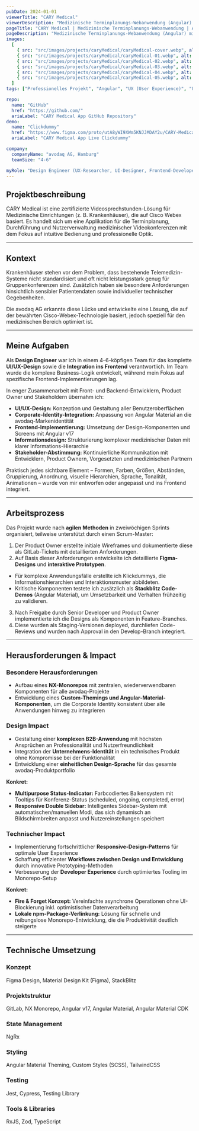```yaml
---
pubDate: 2024-01-01
viewerTitle: "CARY Medical"
viewerDescription: "Medizinische Terminplanungs-Webanwendung (Angular) mit Nutzerverwaltung"
pageTitle: "CARY Medical | Medizinische Terminplanungs-Webanwendung | Arthur Ersosi"
pageDescription: "Medizinische Terminplanungs-Webanwendung (Angular) mit Nutzerverwaltung"
images:
  [
    { src: "src/images/projects/caryMedical/caryMedical-cover.webp", alt: "CARY Medical App Coverbild" },
    { src: "src/images/projects/caryMedical/caryMedical-01.webp", alt: "Sprechstunden-Übersicht" },
    { src: "src/images/projects/caryMedical/caryMedical-02.webp", alt: "Sprechstunde bearbeiten" },
    { src: "src/images/projects/caryMedical/caryMedical-03.webp", alt: "Arzt/Therapeut bearbeiten" },
    { src: "src/images/projects/caryMedical/caryMedical-04.webp", alt: "Kunde bearbeiten" },
    { src: "src/images/projects/caryMedical/caryMedical-05.webp", alt: "Benutzer bearbeiten" },
  ]
tags: ["Professionelles Projekt", "Angular", "UX (User Experience)", "UI (User Interface)", "Frontend-Entwicklung"]

repo:
  name: "GitHub"
  href: "https://github.com/"
  ariaLabel: "CARY Medical App GitHub Repository"
demo:
  name: "Clickdummy"
  href: "https://www.figma.com/proto/utA8yWI9XWm5KNJJMDAY2u/CARY-Medical-%E2%80%93-Clickdummy?node-id=3-39&t=XorI7lhwAwQGlNNj-1&scaling=contain&content-scaling=fixed&page-id=0%3A1&starting-point-node-id=3%3A39"
  ariaLabel: "CARY Medical App Live Clickdummy"

company:
  companyName: "avodaq AG, Hamburg"
  teamSize: "4-6"

myRole: "Design Engineer (UX-Researcher, UI-Designer, Frontend-Developer)"
---
```


## Projektbeschreibung

CARY Medical ist eine zertifizierte Videosprechstunden-Lösung für Medizinische Einrichtungen (z. B. Krankenhäuser), die
auf Cisco Webex basiert. Es handelt sich um eine Applikation für die Terminplanung, Durchführung und Nutzerverwaltung
medizinischer Videokonferenzen mit dem Fokus auf intuitive Bedienung und professionelle Optik.

---

## Kontext

Krankenhäuser stehen vor dem Problem, dass bestehende Telemedizin-Systeme nicht standardisiert und oft nicht
leistungsstark genug für Gruppenkonferenzen sind. Zusätzlich haben sie besondere Anforderungen hinsichtlich sensibler
Patientendaten sowie individueller technischer Gegebenheiten.

Die avodaq AG erkannte diese Lücke und entwickelte eine Lösung, die auf der bewährten Cisco-Webex-Technologie basiert,
jedoch speziell für den medizinischen Bereich optimiert ist.

---

## Meine Aufgaben

Als **Design Engineer** war ich in einem 4–6-köpfigen Team für das komplette **UI/UX-Design** sowie die **Integration
ins Frontend** verantwortlich. Im Team wurde die komplexe Business-Logik entwickelt, während mein Fokus auf spezifische
Frontend-Implementierungen lag.

In enger Zusammenarbeit mit Front- und Backend-Entwicklern, Product Owner und Stakeholdern übernahm ich:

- **UI/UX-Design:** Konzeption und Gestaltung aller Benutzeroberflächen
- **Corporate-Identity-Integration:** Anpassung von Angular Material an die avodaq-Markenidentität
- **Frontend-Implementierung:** Umsetzung der Design-Komponenten und Screens mit Angular v17
- **Informationsdesign:** Strukturierung komplexer medizinischer Daten mit klarer Informations-Hierarchie
- **Stakeholder-Abstimmung:** Kontinuierliche Kommunikation mit Entwicklern, Product Ownern, Vorgesetzten und
  medizinischen Partnern

Praktisch jedes sichtbare Element – Formen, Farben, Größen, Abständen, Gruppierung, Anordnung, visuelle Hierarchien,
Sprache, Tonalität, Animationen – wurde von mir entworfen oder angepasst und ins Frontend integriert.

---

## Arbeitsprozess

Das Projekt wurde nach **agilen Methoden** in zweiwöchigen Sprints organisiert, teilweise unterstützt durch einen
Scrum-Master:

1. Der Product Owner erstellte initiale Wireframes und dokumentierte diese als GitLab-Tickets mit detaillierten
   Anforderungen.
2. Auf Basis dieser Anforderungen entwickelte ich detaillierte **Figma-Designs** und **interaktive Prototypen**.

- Für komplexe Anwendungsfälle erstellte ich Klickdummys, die Informationshierarchien und Interaktionsmuster abbildeten.
- Kritische Komponenten testete ich zusätzlich als **Stackblitz Code-Demos** (Angular Material), um Umsetzbarkeit und
  Verhalten frühzeitig zu validieren.

3. Nach Freigabe durch Senior Developer und Product Owner implementierte ich die Designs als Komponenten in
   Feature-Branches.
4. Diese wurden als Staging-Versionen deployed, durchliefen Code-Reviews und wurden nach Approval in den Develop-Branch
   integriert.

---

## Herausforderungen & Impact

### Besondere Herausforderungen

- Aufbau eines **NX-Monorepos** mit zentralen, wiederverwendbaren Komponenten für alle avodaq-Projekte
- Entwicklung eines **Custom-Themings und Angular-Material-Komponenten**, um die Corporate Identity konsistent über alle
  Anwendungen hinweg zu integrieren

### Design Impact

- Gestaltung einer **komplexen B2B-Anwendung** mit höchsten Ansprüchen an Professionalität und Nutzerfreundlichkeit
- Integration der **Unternehmens-Identität** in ein technisches Produkt ohne Kompromisse bei der Funktionalität
- Entwicklung einer **einheitlichen Design-Sprache** für das gesamte avodaq-Produktportfolio

**Konkret:**

- **Multipurpose Status-Indicator:** Farbcodiertes Balkensystem mit Tooltips für Konferenz-Status (scheduled, ongoing,
  completed, error)
- **Responsive Double Sidebar:** Intelligentes Sidebar-System mit automatischen/manuellen Modi, das sich dynamisch an
  Bildschirmbreiten anpasst und Nutzereinstellungen speichert

### Technischer Impact

- Implementierung fortschrittlicher **Responsive-Design-Patterns** für optimale User Experience
- Schaffung effizienter **Workflows zwischen Design und Entwicklung** durch innovative Prototyping-Methoden
- Verbesserung der **Developer Experience** durch optimiertes Tooling im Monorepo-Setup

**Konkret:**

- **Fire & Forget Konzept:** Vereinfachte asynchrone Operationen ohne UI-Blockierung inkl. optimistischer
  Datenverarbeitung
- **Lokale npm-Package-Verlinkung:** Lösung für schnelle und reibungslose Monorepo-Entwicklung, die die Produktivität
  deutlich steigerte

---

## Technische Umsetzung

### Konzept

Figma Design, Material Design Kit (Figma), StackBlitz

### Projektstruktur

GitLab, NX Monorepo, Angular v17, Angular Material, Angular Material CDK

### State Management

NgRx

### Styling

Angular Material Theming, Custom Styles (SCSS), TailwindCSS

### Testing

Jest, Cypress, Testing Library

### Tools & Libraries

RxJS, Zod, TypeScript
